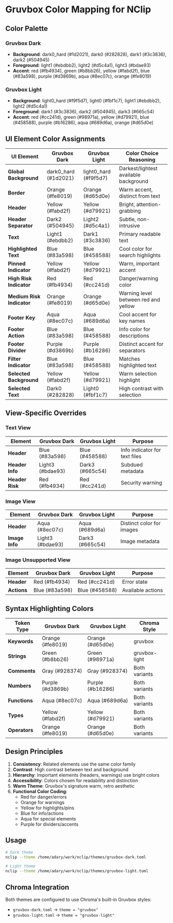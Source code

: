 # Gruvbox Color Mapping for NClip

## Color Palette

### Gruvbox Dark
- **Background**: dark0_hard (#1d2021), dark0 (#282828), dark1 (#3c3836), dark2 (#504945)
- **Foreground**: light1 (#ebdbb2), light2 (#d5c4a1), light3 (#bdae93) 
- **Accent**: red (#fb4934), green (#b8bb26), yellow (#fabd2f), blue (#83a598), purple (#d3869b), aqua (#8ec07c), orange (#fe8019)

### Gruvbox Light
- **Background**: light0_hard (#f9f5d7), light0 (#fbf1c7), light1 (#ebdbb2), light2 (#d5c4a1)
- **Foreground**: dark1 (#3c3836), dark2 (#504945), dark3 (#665c54)
- **Accent**: red (#cc241d), green (#98971a), yellow (#d79921), blue (#458588), purple (#b16286), aqua (#689d6a), orange (#d65d0e)

## UI Element Color Assignments

| UI Element | Gruvbox Dark | Gruvbox Light | Color Choice Reasoning |
|------------|--------------|---------------|----------------------|
| **Global Background** | dark0_hard (#1d2021) | light0_hard (#f9f5d7) | Darkest/lightest available background |
| **Border** | Orange (#fe8019) | Orange (#d65d0e) | Warm accent, distinct from text |
| **Header** | Yellow (#fabd2f) | Yellow (#d79921) | Bright, attention-grabbing |
| **Header Separator** | Dark2 (#504945) | Light2 (#d5c4a1) | Subtle, non-intrusive |
| **Text** | Light1 (#ebdbb2) | Dark1 (#3c3836) | Primary readable text |
| **Highlighted Text** | Blue (#83a598) | Blue (#458588) | Cool color for search highlights |
| **Pinned Indicator** | Yellow (#fabd2f) | Yellow (#d79921) | Warm, important accent |
| **High Risk Indicator** | Red (#fb4934) | Red (#cc241d) | Danger/warning color |
| **Medium Risk Indicator** | Orange (#fe8019) | Orange (#d65d0e) | Warning level between red and yellow |
| **Footer Key** | Aqua (#8ec07c) | Aqua (#689d6a) | Cool accent for key names |
| **Footer Action** | Blue (#83a598) | Blue (#458588) | Info color for descriptions |
| **Footer Divider** | Purple (#d3869b) | Purple (#b16286) | Distinct accent for separators |
| **Filter Indicator** | Blue (#83a598) | Blue (#458588) | Matches highlighted text |
| **Selected Background** | Yellow (#fabd2f) | Yellow (#d79921) | Warm selection highlight |
| **Selected Text** | Dark0 (#282828) | Light0 (#fbf1c7) | High contrast with selection |

## View-Specific Overrides

### Text View
| Element | Gruvbox Dark | Gruvbox Light | Purpose |
|---------|--------------|---------------|---------|
| **Header** | Blue (#83a598) | Blue (#458588) | Info indicator for text files |
| **Header Info** | Light3 (#bdae93) | Dark3 (#665c54) | Subdued metadata |
| **Header Risk** | Red (#fb4934) | Red (#cc241d) | Security warning |

### Image View
| Element | Gruvbox Dark | Gruvbox Light | Purpose |
|---------|--------------|---------------|---------|
| **Header** | Aqua (#8ec07c) | Aqua (#689d6a) | Distinct color for images |
| **Image Info** | Light3 (#bdae93) | Dark3 (#665c54) | Image metadata |

### Image Unsupported View
| Element | Gruvbox Dark | Gruvbox Light | Purpose |
|---------|--------------|---------------|---------|
| **Header** | Red (#fb4934) | Red (#cc241d) | Error state |
| **Actions** | Blue (#83a598) | Blue (#458588) | Available actions |

## Syntax Highlighting Colors

| Token Type | Gruvbox Dark | Gruvbox Light | Chroma Style |
|------------|--------------|---------------|--------------|
| **Keywords** | Orange (#fe8019) | Orange (#d65d0e) | gruvbox |
| **Strings** | Green (#b8bb26) | Green (#98971a) | gruvbox-light |
| **Comments** | Gray (#928374) | Gray (#928374) | Both variants |
| **Numbers** | Purple (#d3869b) | Purple (#b16286) | Both variants |
| **Functions** | Aqua (#8ec07c) | Aqua (#689d6a) | Both variants |
| **Types** | Yellow (#fabd2f) | Yellow (#d79921) | Both variants |
| **Operators** | Orange (#fe8019) | Orange (#d65d0e) | Both variants |

## Design Principles

1. **Consistency**: Related elements use the same color family
2. **Contrast**: High contrast between text and background
3. **Hierarchy**: Important elements (headers, warnings) use bright colors
4. **Accessibility**: Colors chosen for readability and distinction
5. **Warm Theme**: Gruvbox's signature warm, retro aesthetic
6. **Functional Color Coding**: 
   - Red for danger/errors
   - Orange for warnings
   - Yellow for highlights/pins
   - Blue for info/actions
   - Aqua for special elements
   - Purple for dividers/accents

## Usage

```bash
# Dark theme
nclip --theme /home/adary/work/nclip/themes/gruvbox-dark.toml

# Light theme  
nclip --theme /home/adary/work/nclip/themes/gruvbox-light.toml
```

## Chroma Integration

Both themes are configured to use Chroma's built-in Gruvbox styles:
- `gruvbox-dark.toml` → `theme = "gruvbox"`
- `gruvbox-light.toml` → `theme = "gruvbox-light"`